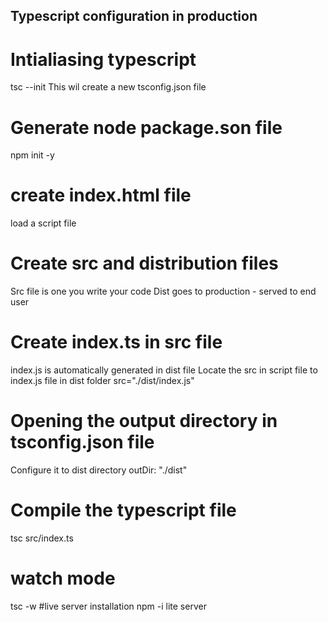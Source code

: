 ## Typescript configuration in production
# Intialiasing typescript
tsc --init
This wil create a new tsconfig.json file
# Generate node package.son file
npm init -y
# create index.html file
load a script file 
# Create src and distribution files
Src file is one you write your code
Dist goes to production - served to end user
# Create index.ts in  src file
index.js is automatically generated in dist file
Locate the src in script file to index.js file in dist folder
src="./dist/index.js"
# Opening the output directory in tsconfig.json file
Configure it to dist directory
outDir: "./dist"
# Compile the typescript file
tsc src/index.ts
# watch mode
tsc -w
#live server installation
npm -i lite server
